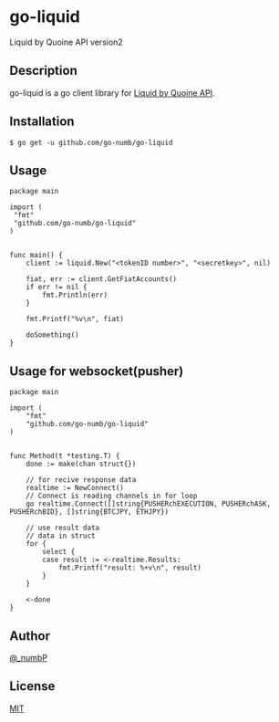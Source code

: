 # go-liquid

Liquid by Quoine API version2

## Description

go-liquid is a go client library for [Liquid by Quoine API](https://developers.quoine.com/v2).

## Installation

```
$ go get -u github.com/go-numb/go-liquid
```

## Usage
``` golang
package main

import (
 "fmt"
 "github.com/go-numb/go-liquid"
)


func main() {
	client := liquid.New("<tokenID number>", "<secretkey>", nil)

	fiat, err := client.GetFiatAccounts()
	if err != nil {
	    fmt.Println(err)
	}

	fmt.Printf("%v\n", fiat)

	doSomething()
}
```

## Usage for websocket(pusher)
``` golang
package main

import (
	"fmt"
	"github.com/go-numb/go-liquid"
)


func Method(t *testing.T) {
	done := make(chan struct{})

	// for recive response data
	realtime := NewConnect()
	// Connect is reading channels in for loop
	go realtime.Connect([]string{PUSHERchEXECUTION, PUSHERchASK, PUSHERchBID}, []string{BTCJPY, ETHJPY})

	// use result data
	// data in struct
	for {
		select {
		case result := <-realtime.Results:
			fmt.Printf("result: %+v\n", result)
		}
	}

	<-done
}
```

## Author

[@_numbP](https://twitter.com/_numbP)

## License

[MIT](https://github.com/go-numb/go-liquid/blob/master/LICENSE)